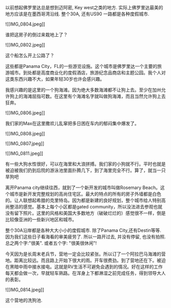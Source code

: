 以前想起佛罗里达总是想到迈阿密, Key west之类的地方. 实际上佛罗里达最美的地方应该是在墨西哥湾沿线. 整个30A, 还有US90 一路都是各种度假城市. 


![[IMG_0804.jpeg]]

谁把这房子的倒过来栽地上了？


![[IMG_0802.jpeg]]

这个船怎么开上公路了？

这些都是Panama City，FL的一些游览设施。这个城市是佛罗里达一个主要的旅游城市。到处都是高度商业化的度假酒店，旅游纪念品商店和主题公园。我个人对这类东西兴趣不大，如果年轻30岁也许会感兴趣。

我感兴趣的是这里的一个狗海滩。因为绝大多数海滩都不让狗上去。至少在加州允许狗上的海滩屈指可数。在这里有个海滩名字就叫做狗海滩，而且当然允许狗上去狂奔。

![[IMG_0806.jpeg]]

我们家的Max在这里撒欢儿乱窜把多日困在车内的郁闷集中爆发了。

![[IMG_0808.jpeg]]



![[IMG_0807.jpeg]]


![[IMG_0811.jpeg]]

有一些大狗水性很好，可以在海里和大浪拼搏。我们家的小狗就不行。平时也就是被迫被我们扔到后院的游泳池里面扑腾几下，到了海里完全不行。算了，就当一只旱狗吧

离开Panama city继续往西，就到了一个新开发的城市叫做Rosemary Beach。这个城市是新开发完整规划的高尚住宅区。最大的特点的所有的房子外墙都是白色的。让人联想起希腊的克里特岛。因为都是新建的良好规划，整个城市给人特别高尚整洁的感觉。基本上每个小区都是gated community，所以没法进去参观也就没有留下照片。这里的风格和美国大多数地方（破破烂烂的）感觉很不一样，倒是比较像亚洲的一些新兴地区和城市。

整个30A沿岸都是各种大大小小的度假城市. 除了Panama City,还有Destin等等. 因为我们这些日子看海看的审美疲劳了. 所以一路开过去, 并没有停留, 也没有拍照. 总之两个字:"很美". 或者五个字: "很美很休闲"!

今天因为是长周末老兵节，营地一定会比较紧张。所以订了一个阿拉巴马海滩的营地。距离比较远。而且路上开始下很大的雨。开车很费劲。到了营地还在下。被迫在黑暗中雨中接水接电。这就是RV生活不可避免会遇到的情况。好在这样的工作每天都会做一次，早就轻车熟路。在浑身上下都淋湿之前完成任务，得到领导大人的表彰。

![[IMG_0814.jpeg]]

这个营地的洗狗池.